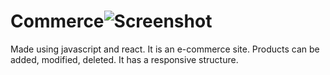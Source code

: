 # Commerce![Screenshot](https://user-images.githubusercontent.com/53236803/213208848-8bc2e37c-210d-4f3d-a456-fd5c2eba209b.png)
Made using javascript and react.
It is an e-commerce site. Products can be added, modified, deleted.
It has a responsive structure.


